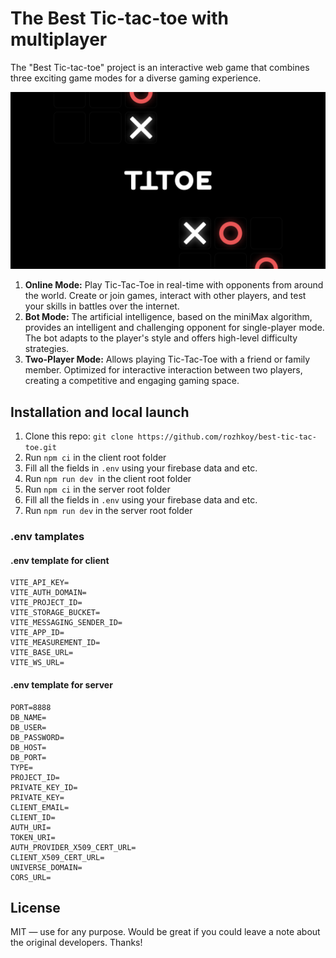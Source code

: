# The Best Tic-tac-toe with multiplayer

The "Best Tic-tac-toe" project is an interactive web game that combines three exciting game modes for a diverse gaming experience.

![best tic-tac-toe banner](/assets/Banner.png)

1. **Online Mode:** Play Tic-Tac-Toe in real-time with opponents from around the world. Create or join games, interact with other players, and test your skills in battles over the internet.
2. **Bot Mode:** The artificial intelligence, based on the miniMax algorithm, provides an intelligent and challenging opponent for single-player mode. The bot adapts to the player's style and offers high-level difficulty strategies.
3. **Two-Player Mode:** Allows playing Tic-Tac-Toe with a friend or family member. Optimized for interactive interaction between two players, creating a competitive and engaging gaming space.

## Installation and local launch

1. Clone this repo: `git clone https://github.com/rozhkoy/best-tic-tac-toe.git`
2. Run `npm ci` in the client root folder
3. Fill all the fields in `.env` using your firebase data and etc.
4. Run `npm run dev`  in the client root folder
5. Run `npm ci` in the server root folder
6. Fill all the fields in `.env` using your firebase data and etc.
7. Run `npm run dev` in the server root folder

### .env tamplates

#### .env template for client

```
VITE_API_KEY=
VITE_AUTH_DOMAIN=
VITE_PROJECT_ID=
VITE_STORAGE_BUCKET=
VITE_MESSAGING_SENDER_ID=
VITE_APP_ID=
VITE_MEASUREMENT_ID=
VITE_BASE_URL=
VITE_WS_URL=
```

#### .env template for server

```
PORT=8888
DB_NAME=
DB_USER=
DB_PASSWORD=
DB_HOST=
DB_PORT=
TYPE=
PROJECT_ID=
PRIVATE_KEY_ID=
PRIVATE_KEY=
CLIENT_EMAIL=
CLIENT_ID=
AUTH_URI=
TOKEN_URI=
AUTH_PROVIDER_X509_CERT_URL=
CLIENT_X509_CERT_URL=
UNIVERSE_DOMAIN=
CORS_URL=
```

## [](https://github.com/rozhkoy/best-tic-tac-toe/blob/develop/LICENSE)License

MIT — use for any purpose. Would be great if you could leave a note about the original developers. Thanks!

